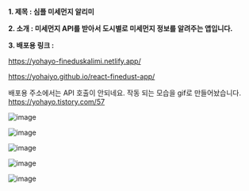 **1. 제목 : 심플 미세먼지 알리미**

**2. 소개 :  미세먼지 API를 받아서 도시별로 미세먼지 정보를 알려주는 앱입니다.** 

**3. 배포용 링크 :** 

https://yohayo-fineduskalimi.netlify.app/

https://yohaiyo.github.io/react-finedust-app/

배포용 주소에서는 API 호출이 안되네요. 작동 되는 모습을 gif로 만들어놨습니다. https://yohayo.tistory.com/57

![image](https://github.com/YoHaiYo/react-finedust-app/assets/124754510/3545be30-7e22-4af1-ba08-659f8cc68062)

![image](https://github.com/YoHaiYo/react-finedust-app/assets/124754510/5b44db70-2ea4-4483-bc53-7058e23cb68a)

![image](https://github.com/YoHaiYo/react-finedust-app/assets/124754510/c92ee58a-a9d0-42db-b54e-0c2c04ffdb53)

![image](https://github.com/YoHaiYo/react-finedust-app/assets/124754510/975085ac-a003-452c-b1a1-3bfea45c9de7)

![image](https://github.com/YoHaiYo/react-finedust-app/assets/124754510/47fb4a87-4128-4e2f-b97c-1575e660e525)

